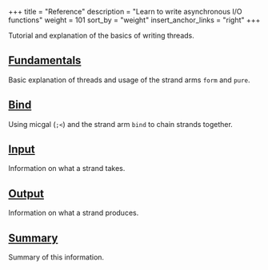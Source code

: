 +++
title = "Reference"
description = "Learn to write asynchronous I/O functions"
weight = 101
sort_by = "weight"
insert_anchor_links = "right"
+++

Tutorial and explanation of the basics of writing threads.

## [Fundamentals](/userspace/threads/tutorial/basics/fundamentals)

Basic explanation of threads and usage of the strand arms `form` and `pure`.

## [Bind](/userspace/threads/tutorial/basics/bind)

Using micgal (`;<`) and the strand arm `bind` to chain strands together.

## [Input](/userspace/threads/tutorial/basics/input)

Information on what a strand takes.

## [Output](/userspace/threads/tutorial/basics/output)

Information on what a strand produces.

## [Summary](/userspace/threads/tutorial/basics/summary)

Summary of this information.
